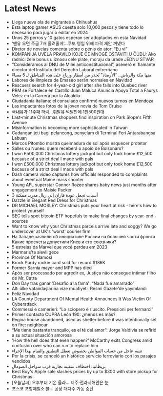 # Latest News
-  Llega nueva ola de migrantes a Chihuahua
-  Esta laptop gamer ASUS cuesta solo 10,000 pesos y tiene todo lo necesario para jugar o editar en 2024
-  Unos 25 perros y 10 gatos esperan ser adoptados en esta Navidad
-  ‘맨유 오면 주급 7배 올려줄게’…쿠보 영입 위해 파격 제안 꺼냈다
-  Diretor de novelas comenta sobre o pénis do ator: “Eu vi”
-  KOMPANIJA UVELA PRAVILO KOJE ĆE MNOGE OSTAVITI U ČUDU: Ako radnici žele bonus u iznosu cele plate, moraju da urade JEDNU STVAR
-  “Consideramos al DNU de Milei anticonstitucional”, aseveró el flamante director del Instituto del Derecho Laboral entrerriano
-  منها مكة والرياض.. “الأرصاد” يُحذر من أمطار ورياح على هذه المناطق لـ 5 مساءً
-  Labores de limpieza de Emaseo serán normales en Navidad
-  Rescuers search for 4-year-old girl after she falls into Quebec river
-  PRM se Fortalece en Castillo:Juan Maluca Anuncia Apoyo Total a Faurys Velez en la Carrera por la Alcaldía
-  Ciudadanía italiana: el consulado confirmó nuevos turnos en Mendoza
-  Las impactantes fotos de la joven novia de Tom Cruise
-  국내유가 11주째 하락…휘발유 넉달만에 1천500원대
-  Last-minute Christmas shoppers find inspiration on Park Slope's Fifth Avenue
-  Misinformation is becoming more sophisticated in Taiwan
-  Cadangan jeti bagi pelancong, penyelam di Terminal Feri Antarabangsa Labuan
-  Marcos Pitombo mostra queimadura de sol após esquecer protetor
-  Salles ou Nunes: quem receberá o apoio de Bolsonaro?
-  I won £500,000 Christmas lottery jackpot but only took home £12,500 because of a strict deal I made with pals
-  I won £500,000 Christmas lottery jackpot but only took home £12,500 because of a strict deal I made with pals
-  Dash camera video captures how officials responded to complaints about eventual Maine mass shooter
-  Young AFL superstar Connor Rozee shares baby news just months after engagement to Maisie Packer
-  3 أسباب تجعل عودة فاران إلى ريال مدريد ممكنة
-  Dazzle in Elegant Red Dress for Christmas
-  DR MICHAEL MOSLEY: Christmas puts your heart at risk - here's how to protect yourself
-  SEC tells spot bitcoin ETF hopefuls to make final changes by year-end -sources
-  Want to know why your Christmas parcels arrive late and soggy? We go undercover at UK's 'worst' courier firm
-  На Западе заявили об инициативе России на большей части фронта. Какие просчеты допустили Киев и его союзники?
-  5 estreias da Marvel que você perdeu em 2023
-  Marmaris’te alevli gece
-  Province Of Namosi
-  Brock Purdy rookie card sold for record $186K
-  Former Sarnia mayor and MPP has died
-  Após ser processado por agredir ex, Justiça não consegue intimar filho de Mr. Catra
-  Don Day tras ganar 'Desafío a la fama': “Nada fue amarrado”
-  Altı ülke vatandaşlarına vize muafiyeti. Resmi Gazete'de yayımlandı
-  Feliz Navidad
-  LA County Department Of Mental Health Announces It Was Victim Of Cyberattack
-  Commessi e camerieri: “Lo sciopero è riuscito. Pressioni per fermarci”
-  Primer contacto CUPRA León 190: ¿menos es más?
-  Regina house abandoned, used as shelter before it was intentionally set on fire: neighbour
-  “Me tiene bastante tranquilo, es el té del amor”: Jorge Valdivia se refirió a su actual situación amorosa
-  'How the hell does that even happen?' McCarthy exits Congress amid confusion over who can run to replace him
-  تنبيه عاجل من حساب المواطن بخصوص تعطل التطبيق والقيام بهذا الإجراء
-  Por la crisis, se canceló un histórico servicio ferroviario con los pasajes vendidos
-  بريطانيا: اختطاف سفينة تجارية قرب سواحل الصومال
-  Best Buy's Apple sale slashes prices by up to $300 with store pickup for Christmas
-  [오늘날씨] 오후부터 기온 올라… 제주·전라서해안은 눈
-  포스코 포항제철소 불… 공장 대다수 가동 중단
